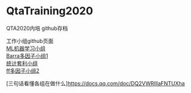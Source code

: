 # QtaTraining2020
QTA2020内培 github存档

工作小组github页面    
[ML机器学习小组](https://github.com/QTA-ML20/QTAML2020)    
[Barra多因子小组1](https://github.com/eveJiang/Barra_QTA2020)    
[统计套利小组](https://github.com/Harveydentsun/2020-Statistical-Arbitrage)    
[ff多因子小组2](https://github.com/jiangxunmu/multiFactor2_Barra)    
    
[三句话看懂各组在做什么]https://docs.qq.com/doc/DQ2VWRlllaFNTUXha




